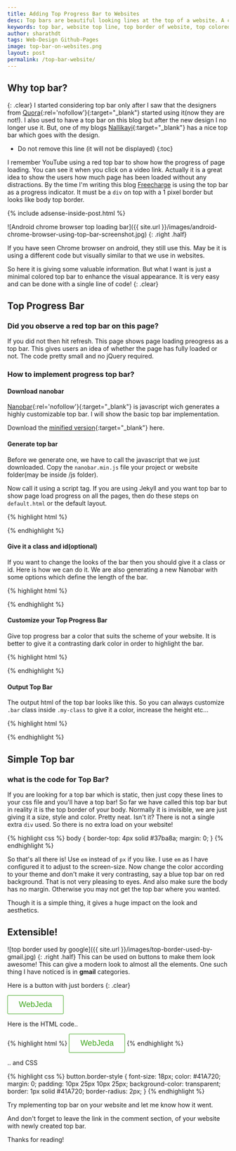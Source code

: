 ```yaml
---
title: Adding Top Progress Bar to Websites
desc: Top bars are beautiful looking lines at the top of a website. A colored top bar would not do any harm. Instead, it increases the beauty of your website (if used correctly). Read to know how I have implemented it in my websites.
keywords: top bar, website top line, top border of website, top colored line in websites
author: sharathdt
tags: Web-Design Github-Pages 
image: top-bar-on-websites.png
layout: post
permalink: /top-bar-website/
---
```



<script src="/demo/nanobar.min.js"></script>
<script>
var options = {
	classname: 'my-class',
    id: 'my-id'
};
var nanobar = new Nanobar( options );
nanobar.go( 30 );
nanobar.go( 76 );
nanobar.go(100);
</script>
<style>
.bar{
  background:#f04c78;
}
</style>


## Why top bar?
{: .clear}
I started considering top bar only after I saw that the designers from [Quora](https://www.quora.com/){:rel='nofollow'}{:target="_blank"} started using it(now they are not!). I also used to have a top bar on this blog but after the new design I no longer use it. But, one of my blogs [Nallikayi](http://nallikayi.com){:target="_blank"} has a nice top bar which goes with the design.



* Do not remove this line (it will not be displayed) 
{:toc}

I remember YouTube using a red top bar to show how the progress of page loading. You can see it when you click on a video link. Actually it is a great idea to show the users how much page has been loaded without any distractions. By the time I'm writing this blog <a rel="nofollow" href="https://www.freecharge.in" alt="Freecharge">Freecharge</a> is using the top bar as a progress indicator. It must be a ```div``` on top with a 1 pixel border but looks like body top border.

{% include adsense-inside-post.html %}

![Android chrome browser top loading bar]({{ site.url }}/images/android-chrome-browser-using-top-bar-screenshot.jpg)
{: .right .half}

If you have seen Chrome browser on android, they still use this. May be it is using a different code but visually similar to that we use in websites.

So here it is giving some valuable information. But what I want is just a minimal colored top bar to enhance the visual appearance. It is very easy and can be done with a single line of code!
{: .clear}


## Top Progress Bar

### Did you observe a red top bar on this page?
If you did not then hit refresh. This page shows page loading preogress as a top bar.  This gives users an idea of whether the page has fully loaded or not. The code pretty small and no jQuery required.

### How to implement progress top bar?

#### Download nanobar
[Nanobar](http://nanobar.jacoborus.codes/){:rel='nofollow'}{:target="_blank"} is javascript wich generates a highly customizable top bar. I will show the basic top bar implementation.

Download the [minified version](https://github.com/jacoborus/nanobar/archive/master.zip){:target="_blank"} here.

#### Generate top bar
Before we generate one, we have to call the javascript that we just downloaded. Copy the ``nanobar.min.js`` file your project or website folder(may be inside /js folder).

Now call it using a script tag. If you are using Jekyll and you want top bar to show page load progress on all the pages, then do these steps on ``default.html`` or the default layout.

{% highlight html %}
<script src="/path/to/nanobar.min.js"></script>
{% endhighlight %}

#### Give it a class and id(optional)
If you want to change the looks of the bar then you should give it a class or id. Here is how we can do it. We are also generating a new Nanobar with some options which define the length of the bar.

{% highlight html %}
<script>
var options = {
	classname: 'my-class',
    id: 'my-id'
};
var nanobar = new Nanobar( options );
nanobar.go( 30 );
nanobar.go( 76 );
nanobar.go(100);
</script>
{% endhighlight %}

#### Customize your Top Progress Bar
Give top progress bar a color that suits the scheme of your website. It is better to give it a contrasting dark color in order to highlight the bar.

{% highlight html %}
<style>
.my-class .bar {
  background:#f04c78;
}
</style>
{% endhighlight %}

#### Output Top Bar
The output html of the top bar looks like this. So you can always customize ``.bar`` class inside ``.my-class`` to give it a color, increase the height etc...

{% highlight html %}
<div class="nanobar my-class" id="my-id" style="position: fixed;">
    <div class="bar"></div>
</div>
{% endhighlight %}



## Simple Top bar

### what is the code for Top Bar?

If you are looking for a top bar which is static, then just copy these lines to your css file and you'll have a top bar! So far we have called this top bar but in reality it is the top border of your body. Normally it is invisible, we are just giving it a size, style and color. Pretty neat. Isn't it? There is not a single extra ```div``` used. So there is no extra load on your website!


{% highlight css %}
body {
  border-top: 4px solid #37ba8a;
  margin: 0;
}
{% endhighlight %}


So that's all there is! Use ```em``` instead of ```px``` if you like. I use ```em``` as I have configured it to adjust to the screen-size.  Now change the color according to your theme and don't make it very contrasting, say a blue top bar on red background. That is not very pleasing to eyes. And also make sure the body has no margin. Otherwise you may not get the top bar where you wanted.

Though it is a simple thing, it gives a huge impact on the look and aesthetics.


## Extensible!
![top border used by google]({{ site.url }}/images/top-border-used-by-gmail.jpg)
{: .right .half}
This can be used on buttons to make them look awesome! This can give a modern look to almost all the elements. One such thing I have noticed is in **gmail** categories.

Here is a button with just borders
{: .clear}

<button class="border-style">WebJeda</button>

<style>
.border-style {
    font-size: 18px;
    color: #41A720;
    margin: 0;
    padding: 10px 25px 10px 25px;
    background-color: transparent;
    border: 1px solid #41A720;
    border-radius: 2px;
}
</style>

Here is the HTML code..

{% highlight html %}
<button class="border-style">WebJeda</button>
{% endhighlight %}

.. and CSS

{% highlight css %}
button.border-style {
    font-size: 18px;
    color: #41A720;
    margin: 0;
    padding: 10px 25px 10px 25px;
    background-color: transparent;
    border: 1px solid #41A720;
    border-radius: 2px;
}
{% endhighlight %}

Try mplementing top bar on your website and let me know how it went.

And don't forget to leave the link in the comment section, of your website with newly created top bar.

Thanks for reading!


